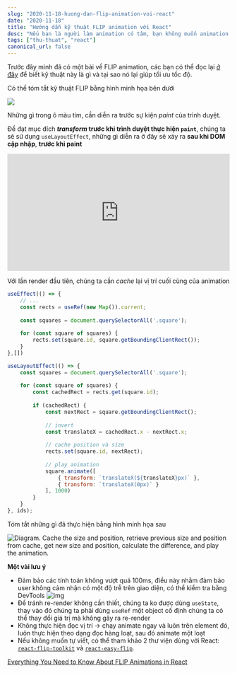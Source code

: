 ```yaml
---
slug: "2020-11-18-huong-dan-flip-animation-voi-react"
date: "2020-11-18"
title: "Hướng dẫn kỹ thuật FLIP animation với React"
desc: "Nếu bạn là người làm animation có tâm, bạn không muốn animation làm ảnh hưởng đến tốc độ của ứng dụng, bạn cần biết đến FLIP animation"
tags: ["thu-thuat", "react"]
canonical_url: false
---
```


Trước đây mình đã có một bài về FLIP animation, các bạn có thể đọc lại [ở đây](https://luubinhan.github.io/blog/2018-07-25-huong-dan-tao-animate-voi-flip-technique/) để biết kỹ thuật này là gì và tại sao nó lại giúp tối ưu tốc độ.

Có thể tóm tắt kỹ thuật FLIP bằng hình minh họa bên dưới

![](https://i2.wp.com/css-tricks.com/wp-content/uploads/2020/06/JakPwnSa.png?w=398&ssl=1)

Những gì trong ô màu tím, cần diễn ra trước sự kiện *paint* của trình duyệt.

Để đạt mục đích ***transform* trước khi trình duyệt thực hiện `paint`**, chúng ta sẽ sử dụng `useLayoutEffect`, những gì diễn ra ở đây sẽ xảy ra **sau khi DOM cập nhập**, **trước khi paint**

<iframe height="265" style="width: 100%;" scrolling="no" title="React FLIP animations" src="https://codepen.io/jlkiri/embed/oNjaMrK?height=265&theme-id=light&default-tab=js,result" frameborder="no" loading="lazy" allowtransparency="true" allowfullscreen="true">
  See the Pen <a href='https://codepen.io/jlkiri/pen/oNjaMrK'>React FLIP animations</a> by Kirill Vasiltsov
  (<a href='https://codepen.io/jlkiri'>@jlkiri</a>) on <a href='https://codepen.io'>CodePen</a>.
</iframe>

Với lần render đầu tiên, chúng ta cần *cache* lại vị trí cuối cùng của animation

```jsx
useEffect(() => {
    // ...
    const rects = useRef(new Map()).current;
    
    const squares = document.querySelectorAll('.square');
    
    for (const square of squares) {
        rects.set(square.id, square.getBoundingClientRect());
    }
},[])

useLayoutEffect(() => {
    const squares = document.querySelectorAll('.square');
    
    for (const square of squares) {
        const cachedRect = rects.get(square.id);
        
        if (cachedRect) {
            const nextRect = square.getBoundingClientRect();
            
            // invert
            const translateX = cachedRect.x - nextRect.x;
            
            // cache position và size
            rects.set(square.id, nextRect);
            
            // play animation
            square.animate([
                { transform: `translateX(${translateX}px)` },
            	{ transform: `translateX(0px)` }
            ], 1000)
        }
    }
}, ids);
```

Tóm tắt những gì đã thực hiện bằng hình minh họa sau

![Diagram. Cache the size and position, retrieve previous size and position from cache, get new size and position, calculate the difference, and play the animation.](https://i1.wp.com/css-tricks.com/wp-content/uploads/2020/06/kTkr-F7_.png?fit=1024%2C1024&ssl=1)



**Một vài lưu ý**

- Đảm bảo các tính toán không vượt quá 100ms, điều này nhằm đảm bảo user không cảm nhận có một độ trễ trên giao diện, có thể kiểm tra bằng DevTools
  ![img](https://i1.wp.com/css-tricks.com/wp-content/uploads/2020/06/6LqLR8Jc.png?fit=1024%2C275&ssl=1)
- Để tránh re-render không cần thiết, chúng ta ko được dùng `useState`, thay vào đó chúng ta phải dùng `useRef` một object cố định chúng ta có thể thay đổi giá trị mà không gây ra re-render
- Không thực hiện đọc vị trí -> chạy animate ngay và luôn trên element đó, luôn thực hiện theo dạng đọc hàng loạt, sau đó animate một loạt
- Nếu không muốn tự viết, có thể tham khảo 2 thư viện dùng với React: [`react-flip-toolkit`](https://github.com/aholachek/react-flip-toolkit) và [`react-easy-flip`](https://github.com/jlkiri/react-easy-flip).

[Everything You Need to Know About FLIP Animations in React](https://css-tricks.com/everything-you-need-to-know-about-flip-animations-in-react/)